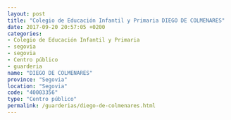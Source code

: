 ```yaml
---
layout: post
title: "Colegio de Educación Infantil y Primaria DIEGO DE COLMENARES"
date: 2017-09-20 20:57:05 +0200
categories:
- Colegio de Educación Infantil y Primaria
- segovia
- segovia
- Centro público
- guarderia
name: "DIEGO DE COLMENARES"
province: "Segovia"
location: "Segovia"
code: "40003356"
type: "Centro público"
permalink: /guarderias/diego-de-colmenares.html
---
```

